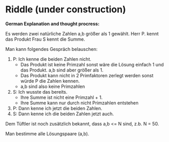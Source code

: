 # Riddle (under construction)

**German Explanation and thought procress:**

Es werden zwei natürliche Zahlen a,b größer als 1 gewählt.
Herr P. kennt das Produkt Frau S kennt die Summe.

Man kann folgendes Gespräch belauschen:
1. P: Ich kenne die beiden Zahlen nicht.
   +  Das Produkt ist keine Primzahl sonst wäre die Lösung einfach 1 und das Produkt. a,b sind aber größer als 1. 
   +  Das Produkt kann nicht in 2 Primfaktoren zerlegt werden sonst würde P die Zahlen kennen.
   +  a,b sind also keine Primzahlen
2. S: Ich wusste das bereits.
   + Ihre Summe ist nicht eine Primzahl + 1.
   + Ihre Summe kann nur durch nicht Primzahlen entstehen  
3. P: Dann kenne ich jetzt die beiden Zahlen.
4. S: Dann kenne ich die beiden Zahlen jetzt auch.

Dem Tüftler ist noch zusätzlich bekannt, dass a,b <= N sind, z.b. N = 50.

Man bestimme alle Lösungspaare (a,b).

